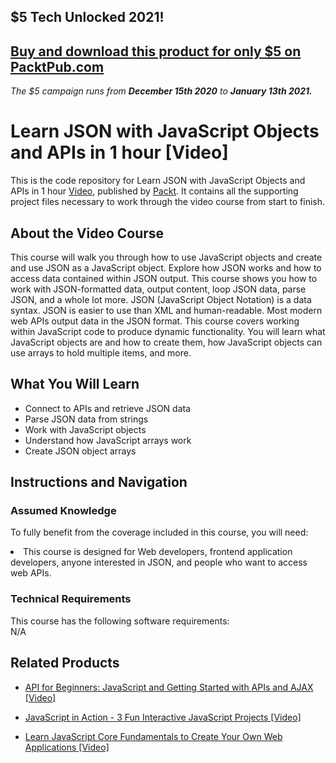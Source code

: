 ## $5 Tech Unlocked 2021!
[Buy and download this product for only $5 on PacktPub.com](https://www.packtpub.com/)
-----
*The $5 campaign         runs from __December 15th 2020__ to __January 13th 2021.__*

# Learn JSON with JavaScript Objects and APIs in 1 hour [Video]
This is the code repository for Learn JSON with JavaScript Objects and APIs in 1 hour [Video](https://www.packtpub.com/application-development/learn-json-javascript-objects-and-apis-1-hour-video), published by [Packt](https://www.packtpub.com/?utm_source=github). It contains all the supporting project files necessary to work through the video course from start to finish.

## About the Video Course
This course will walk you through how to use JavaScript objects and create and use JSON as a JavaScript object. Explore how JSON works and how to access data contained within JSON output. This course shows you how to work with JSON-formatted data, output content, loop JSON data, parse JSON, and a whole lot more. JSON (JavaScript Object Notation) is a data syntax. JSON is easier to use than XML and human-readable. Most modern web APIs output data in the JSON format. This course covers working within JavaScript code to produce dynamic functionality. You will learn what JavaScript objects are and how to create them, how JavaScript objects can use arrays to hold multiple items, and more.

<H2>What You Will Learn</H2>
<DIV class=book-info-will-learn-text>
<UL>
<LI> Connect to APIs and retrieve JSON data </LI>
<LI> Parse JSON data from strings </LI>
<LI> Work with JavaScript objects </LI>
<LI> Understand how JavaScript arrays work </LI>
<LI> Create JSON object arrays </LI>
</UL></DIV>

## Instructions and Navigation
### Assumed Knowledge
To fully benefit from the coverage included in this course, you will need:<br/>
<DIV class=book-info-will-learn-text>
<LI> This course is designed for Web developers, frontend application developers, anyone interested in JSON, and people who want to access web APIs. </LI>
</UL><DIV>

### Technical Requirements
This course has the following software requirements:<br/>
N/A

## Related Products
* [API for Beginners: JavaScript and Getting Started with APIs and AJAX [Video]](https://www.packtpub.com/application-development/api-beginners-javascript-and-getting-started-apis-and-ajax-video)

* [JavaScript in Action - 3 Fun Interactive JavaScript Projects  [Video]](https://www.packtpub.com/application-development/javascript-action-3-fun-interactive-javascript-projects-video)

* [Learn JavaScript Core Fundamentals to Create Your Own Web Applications [Video]](https://www.packtpub.com/application-development/learn-javascript-core-fundamentals-create-your-own-web-applications-video)
